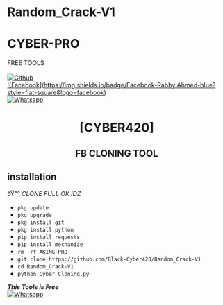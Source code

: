 # Random_Crack-V1

# CYBER-PRO
FREE TOOLS
<b></b> </br> <br>[![Github](https://img.shields.io/badge/Github-Cyber420-dimgray?style=flat-square&logo=github)](https://github.com/Black-Cyber420)<br> [![Facebook](https://img.shields.io/badge/Facebook-Rabby Ahmed-blue?style=flat-square&logo=facebook)](https://www.facebook.com/profile.php?id=100080174119723)<br> [![Whatsapp](https://img.shields.io/badge/Whatsapp-CYBER-deepgreen?style=flat-square&logo=whatsapp)](https://wa.me/+01907048765)



<h1 align="center"> [CYBER420]</h1>

<h2 align="center">  FB CLONING TOOL </h2>


## <b>installation</b>

ðŸ”° _CLONE FULL OK IDZ_


- `pkg update`
- `pkg upgrade`
- `pkg install git`
- `pkg install python`
- `pip install requests`
- `pip install mechanize`
- `rm -rf AKING-PRO`
- `git clone https://github.com/Black-Cyber420/Random_Crack-V1`
- `cd Random_Crack-V1`
- `python Cyber_Cloning.py`



 ___This Tools is Free___</br>
 [![Whatsapp](https://img.shields.io/badge/Whatsapp-CYBER-deepgreen?style=flat-square&logo=whatsapp)](https://wa.me/+01907048765)
